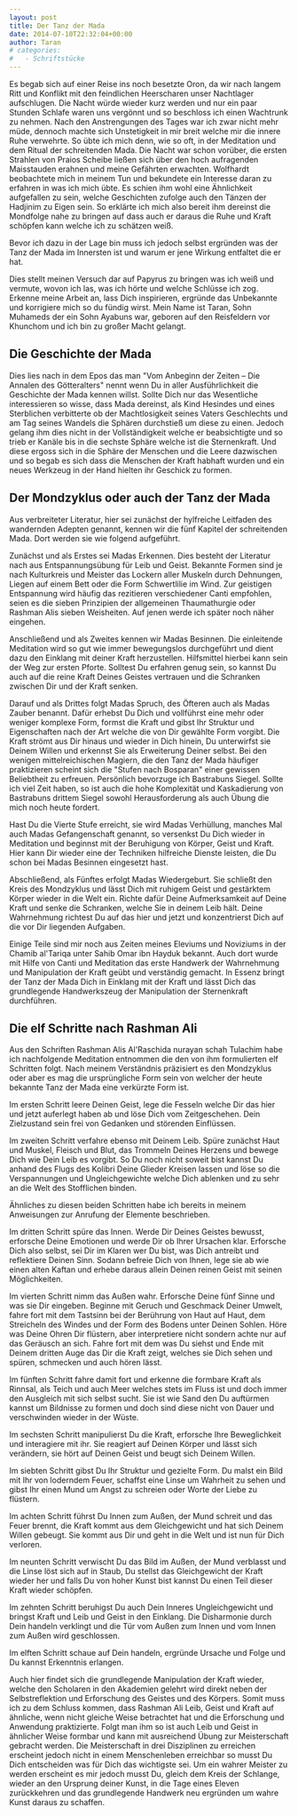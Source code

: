 ```yaml
---
layout: post
title: Der Tanz der Mada
date: 2014-07-10T22:32:04+00:00
author: Taran
# categories:
#   - Schriftstücke
---
```


Es begab sich auf einer Reise ins noch besetzte Oron, da wir nach langem Ritt und Konflikt mit den feindlichen Heerscharen unser Nachtlager aufschlugen. Die Nacht würde wieder kurz werden und<!--more--> nur ein paar Stunden Schlafe waren uns vergönnt und so beschloss ich einen Wachtrunk zu nehmen. Nach den Anstrengungen des Tages war ich zwar nicht mehr müde, dennoch machte sich Unstetigkeit in mir breit welche mir die innere Ruhe verwehrte. So übte ich mich denn, wie so oft, in der Meditation und dem Ritual der schreitenden Mada. Die Nacht war schon vorüber, die ersten Strahlen von Praios Scheibe ließen sich über den hoch aufragenden Maisstauden erahnen und meine Gefährten erwachten. Wolfhardt beobachtete mich in meinem Tun und bekundete ein Interesse daran zu erfahren in was ich mich übte. Es schien ihm wohl eine Ähnlichkeit aufgefallen zu sein, welche Geschichten zufolge auch den Tänzen der Hadjinim zu Eigen sein. So erklärte ich mich also bereit ihm dereinst die Mondfolge nahe zu bringen auf dass auch er daraus die Ruhe und Kraft schöpfen kann welche ich zu schätzen weiß.

Bevor ich dazu in der Lage bin muss ich jedoch selbst ergründen was der Tanz der Mada im Innersten ist und warum er jene Wirkung entfaltet die er hat.

Dies stellt meinen Versuch dar auf Papyrus zu bringen was ich weiß und vermute, wovon ich las, was ich hörte und welche Schlüsse ich zog. Erkenne meine Arbeit an, lass Dich inspirieren, ergründe das Unbekannte und korrigiere mich so du fündig wirst. Mein Name ist Taran, Sohn Muhameds der ein Sohn Ayabuns war, geboren auf den Reisfeldern vor Khunchom und ich bin zu großer Macht gelangt.

## Die Geschichte der Mada

Dies lies nach in dem Epos das man "Vom Anbeginn der Zeiten – Die Annalen des Götteralters" nennt wenn Du in aller Ausführlichkeit die Geschichte der Mada kennen willst. Sollte Dich nur das Wesentliche interessieren so wisse, dass Mada dereinst, als Kind Hesindes und eines Sterblichen verbitterte ob der Machtlosigkeit seines Vaters Geschlechts und am Tag seines Wandels die Sphären durchstieß um diese zu einen. Jedoch gelang ihm dies nicht in der Vollständigkeit welche er beabsichtigte und so trieb er Kanäle bis in die sechste Sphäre welche ist die Sternenkraft. Und diese ergoss sich in die Sphäre der Menschen und die Leere dazwischen und so begab es sich dass die Menschen der Kraft habhaft wurden und ein neues Werkzeug in der Hand hielten ihr Geschick zu formen.


## Der Mondzyklus oder auch der Tanz der Mada

Aus verbreiteter Literatur, hier sei zunächst der hylfreiche Leitfaden des wandernden Adepten genannt, kennen wir die fünf Kapitel der schreitenden Mada. Dort werden sie wie folgend aufgeführt.

Zunächst und als Erstes sei Madas Erkennen. Dies besteht der Literatur nach aus Entspannungsübung für Leib und Geist. Bekannte Formen sind je nach Kulturkreis und Meister das Lockern aller Muskeln durch Dehnungen, Liegen auf einem Bett oder die Form Schwertlilie im Wind. Zur geistigen Entspannung wird häufig das rezitieren verschiedener Canti empfohlen, seien es die sieben Prinzipien der allgemeinen Thaumathurgie oder Rashman Alis sieben Weisheiten. Auf jenen werde ich später noch näher eingehen.

Anschließend und als Zweites kennen wir Madas Besinnen. Die einleitende Meditation wird so gut wie immer bewegungslos durchgeführt und dient dazu den Einklang mit deiner Kraft herzustellen. Hilfsmittel hierbei kann sein der Weg zur ersten Pforte. Solltest Du erfahren genug sein, so kannst Du auch auf die reine Kraft Deines Geistes vertrauen und die Schranken zwischen Dir und der Kraft senken.

Darauf und als Drittes folgt Madas Spruch, des Öfteren auch als Madas Zauber benannt. Dafür erhebst Du Dich und vollführst eine mehr oder weniger komplexe Form, formst die Kraft und gibst Ihr Struktur und Eigenschaften nach der Art welche die von Dir gewählte Form vorgibt. Die Kraft strömt aus Dir hinaus und wieder in Dich hinein, Du unterwirfst sie Deinem Willen und erkennst Sie als Erweiterung Deiner selbst. Bei den wenigen mittelreichischen Magiern, die den Tanz der Mada häufiger praktizieren scheint sich die "Stufen nach Bosparan" einer gewissen Beliebtheit zu erfreuen. Persönlich bevorzuge ich Bastrabuns Siegel. Sollte ich viel Zeit haben, so ist auch die hohe Komplexität und Kaskadierung von Bastrabuns drittem Siegel sowohl Herausforderung als auch Übung die mich noch heute fordert.

Hast Du die Vierte Stufe erreicht, sie wird Madas Verhüllung, manches Mal auch Madas Gefangenschaft genannt, so versenkst Du Dich wieder in Meditation und beginnst mit der Beruhigung von Körper, Geist und Kraft. Hier kann Dir wieder eine der Techniken hilfreiche Dienste leisten, die Du schon bei Madas Besinnen eingesetzt hast.

Abschließend, als Fünftes erfolgt Madas Wiedergeburt. Sie schließt den Kreis des Mondzyklus und lässt Dich mit ruhigem Geist und gestärktem Körper wieder in die Welt ein. Richte dafür Deine Aufmerksamkeit auf Deine Kraft und senke die Schranken, welche Sie in deinem Leib hält. Deine Wahrnehmung richtest Du auf das hier und jetzt und konzentrierst Dich auf die vor Dir liegenden Aufgaben.

Einige Teile sind mir noch aus Zeiten meines Eleviums und Noviziums in der Chamib al'Tariqa unter Sahib Omar ibn Hayduk bekannt. Auch dort wurde mit Hilfe von Canti und Meditation das erste Handwerk der Wahrnehmung und Manipulation der Kraft geübt und verständig gemacht. In Essenz bringt der Tanz der Mada Dich in Einklang mit der Kraft und lässt Dich das grundlegende Handwerkszeug der Manipulation der Sternenkraft durchführen.

## Die elf Schritte nach Rashman Ali

Aus den Schriften Rashman Alis Al'Raschida nurayan schah Tulachim habe ich nachfolgende Meditation entnommen die den von ihm formulierten elf Schritten folgt. Nach meinem Verständnis präzisiert es den Mondzyklus oder aber es mag die ursprüngliche Form sein von welcher der heute bekannte Tanz der Mada eine verkürzte Form ist.

Im ersten Schritt leere Deinen Geist, lege die Fesseln welche Dir das hier und jetzt auferlegt haben ab und löse Dich vom Zeitgeschehen. Dein Zielzustand sein frei von Gedanken und störenden Einflüssen.

Im zweiten Schritt verfahre ebenso mit Deinem Leib. Spüre zunächst Haut und Muskel, Fleisch und Blut, das Trommeln Deines Herzens und bewege Dich wie Dein Leib es vorgibt. So Du noch nicht soweit bist kannst Du anhand des Flugs des Kolibri Deine Glieder Kreisen lassen und löse so die Verspannungen und Ungleichgewichte welche Dich ablenken und zu sehr an die Welt des Stofflichen binden.

Ähnliches zu diesen beiden Schritten habe ich bereits in meinem Anweisungen zur Anrufung der Elemente beschrieben.

Im dritten Schritt spüre das Innen. Werde Dir Deines Geistes bewusst, erforsche Deine Emotionen und werde Dir ob Ihrer Ursachen klar. Erforsche Dich also selbst, sei Dir im Klaren wer Du bist, was Dich antreibt und reflektiere Deinen Sinn. Sodann befreie Dich von Ihnen, lege sie ab wie einen alten Kaftan und erhebe daraus allein Deinen reinen Geist mit seinen Möglichkeiten.

Im vierten Schritt nimm das Außen wahr. Erforsche Deine fünf Sinne und was sie Dir eingeben. Beginne mit Geruch und Geschmack Deiner Umwelt, fahre fort mit dem Tastsinn bei der Berührung von Haut auf Haut, dem Streicheln des Windes und der Form des Bodens unter Deinen Sohlen. Höre was Deine Ohren Dir flüstern, aber interpretiere nicht sondern achte nur auf das Geräusch an sich. Fahre fort mit dem was Du siehst und Ende mit Deinem dritten Auge das Dir die Kraft zeigt, welches sie Dich sehen und spüren, schmecken und auch hören lässt.

Im fünften Schritt fahre damit fort und erkenne die formbare Kraft als Rinnsal, als Teich und auch Meer welches stets im Fluss ist und doch immer den Ausgleich mit sich selbst sucht. Sie ist wie Sand den Du auftürmen kannst um Bildnisse zu formen und doch sind diese nicht von Dauer und verschwinden wieder in der Wüste.

Im sechsten Schritt manipulierst Du die Kraft, erforsche Ihre Beweglichkeit und interagiere mit ihr. Sie reagiert auf Deinen Körper und lässt sich verändern, sie hört auf Deinen Geist und beugt sich Deinem Willen.

Im siebten Schritt gibst Du Ihr Struktur und gezielte Form. Du malst ein Bild mit Ihr von loderndem Feuer, schaffst eine Linse um Wahrheit zu sehen und gibst Ihr einen Mund um Angst zu schreien oder Worte der Liebe zu flüstern.

Im achten Schritt führst Du Innen zum Außen, der Mund schreit und das Feuer brennt, die Kraft kommt aus dem Gleichgewicht und hat sich Deinem Willen gebeugt. Sie kommt aus Dir und geht in die Welt und ist nun für Dich verloren.

Im neunten Schritt verwischt Du das Bild im Außen, der Mund verblasst und die Linse löst sich auf in Staub, Du stellst das Gleichgewicht der Kraft wieder her und falls Du von hoher Kunst bist kannst Du einen Teil dieser Kraft wieder schöpfen.

Im zehnten Schritt beruhigst Du auch Dein Inneres Ungleichgewicht und bringst Kraft und Leib und Geist in den Einklang. Die Disharmonie durch Dein handeln verklingt und die Tür vom Außen zum Innen und vom Innen zum Außen wird geschlossen.

Im elften Schritt schaue auf Dein handeln, ergründe Ursache und Folge und Du kannst Erkenntnis erlangen.

Auch hier findet sich die grundlegende Manipulation der Kraft wieder, welche den Scholaren in den Akademien gelehrt wird direkt neben der Selbstreflektion und Erforschung des Geistes und des Körpers. Somit muss ich zu dem Schluss kommen, dass Rashman Ali Leib, Geist und Kraft auf ähnliche, wenn nicht gleiche Weise betrachtet hat und die Erforschung und Anwendung praktizierte. Folgt man ihm so ist auch Leib und Geist in ähnlicher Weise formbar und kann mit ausreichend Übung zur Meisterschaft gebracht werden. Die Meisterschaft in drei Disziplinen zu erreichen erscheint jedoch nicht in einem Menschenleben erreichbar so musst Du Dich entscheiden was für Dich das wichtigste sei. Um ein wahrer Meister zu werden erscheint es mir jedoch musst Du, gleich dem Kreis der Schlange, wieder an den Ursprung deiner Kunst, in die Tage eines Eleven zurückkehren und das grundlegende Handwerk neu ergründen um wahre Kunst daraus zu schaffen.
